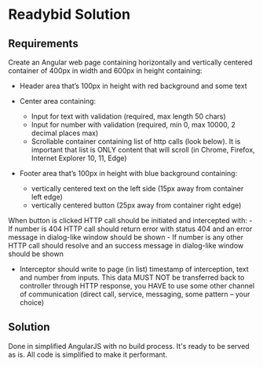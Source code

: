# Readybid Solution

## Requirements 
Create an Angular web page containing horizontally and vertically centered container of 400px in width and 600px in height containing: 

- Header area that’s 100px in height with red background and some text
- Center area containing:
	- Input for text with validation (required, max length 50 chars)
	- Input for number with validation (required, min 0, max 10000, 2 decimal places max)
	- Scrollable container containing list of http calls (look below). It is important that list is ONLY content that will scroll (in Chrome, Firefox, Internet Explorer 10, 11, Edge)

- Footer area that’s 100px in height with blue background containing:
	- vertically centered text on the left side (15px away from container left edge)
	- vertically centered button (25px away from container right edge)
	
When button is clicked HTTP call should be initiated and intercepted with:
	- If number is 404 HTTP call should return error with status 404 and an error message in dialog-like window should be shown
	- If number is any other HTTP call should resolve and an success message in dialog-like window should be shown

- Interceptor should write to page (in list) timestamp of interception, text and number from inputs. This data MUST NOT be transferred back to controller through HTTP response, you HAVE to use some other channel of communication (direct call, service, messaging, some pattern – your choice)

## Solution

Done in simplified AngularJS with no build process. It's ready to be served as is. All code is simplified to make it performant.  